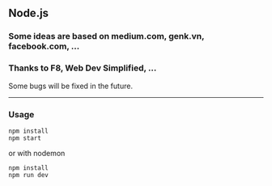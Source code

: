 ## Node.js

### Some ideas are based on medium.com, genk.vn, facebook.com, ...

### Thanks to F8, Web Dev Simplified, ...

Some bugs will be fixed in the future.

---

### Usage

```
npm install
npm start
```
or with nodemon
```
npm install
npm run dev 
```
